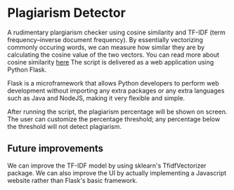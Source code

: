 # Plagiarism Detector

A rudimentary plargiarism checker using cosine similarity and TF-IDF (term frequency–inverse document frequency). By essentially vectorizing commonly occuring words, we can measure how similar they are by calculating the cosine value of the two vectors. You can read more about cosine similarity [here](https://www.machinelearningplus.com/nlp/cosine-similarity/#:~:text=Cosine%20similarity%20is%20a%20metric,in%20a%20multi%2Ddimensional%20space.) The script is delivered as a web application using Python Flask. 

Flask is a microframework that allows Python developers to perform web development without importing any extra packages or any extra languages such as Java and NodeJS, making it very flexible and simple. 

After running the script, the plagiarism percentage will be shown on screen. The user can customize the percentage threshold; any percentage below the threshold will not detect plagiarism.

## Future improvements

We can improve the TF-IDF model by using sklearn's TfidfVectorizer package. We can also improve the UI by actually implementing a Javascript website rather than Flask's basic framework.



